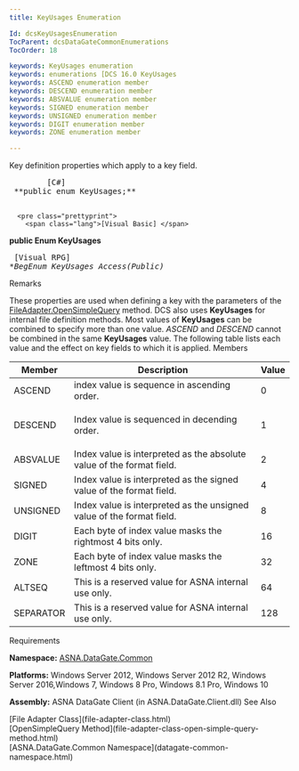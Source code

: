 ```yaml
---
title: KeyUsages Enumeration

Id: dcsKeyUsagesEnumeration
TocParent: dcsDataGateCommonEnumerations
TocOrder: 18

keywords: KeyUsages enumeration
keywords: enumerations [DCS 16.0 KeyUsages
keywords: ASCEND enumeration member
keywords: DESCEND enumeration member
keywords: ABSVALUE enumeration member
keywords: SIGNED enumeration member
keywords: UNSIGNED enumeration member
keywords: DIGIT enumeration member
keywords: ZONE enumeration member

---
```


Key definition properties which apply to a key field.<span style="MARGIN-BOTTOM: 0.8em" />
<pre class="prettyprint">
        <span class="lang">[C#]</span>
 **public enum KeyUsages;** 
      </pre>
      <pre class="prettyprint">
        <span class="lang">[Visual Basic] </span>
 **public Enum KeyUsages** 
      </pre>
      <pre class="prettyprint">
        <span class="lang">[Visual RPG]</span>
 **BegEnum KeyUsages Access(*Public)** 
      </pre>

Remarks

These properties are used when defining a key with the parameters of the [ FileAdapter.OpenSimpleQuery](file-adapter-class-open-simple-query-method.html) method. DCS also uses **KeyUsages** for internal file definition methods. Most values of **KeyUsages** can be combined to specify more than one value. *ASCEND* and *DESCEND* cannot be combined in the same **KeyUsages** value. The following table lists each value and the effect on key fields to which it is applied.
Members



| Member | Description | Value |
| ---- | ---- | ---- |
| ASCEND | index value is sequence in ascending order. | 0 |
| DESCEND | <p>Index value is sequenced in decending order. | 1 |
| ABSVALUE | Index value is interpreted as the absolute value of the format field. | 2 |
| SIGNED | Index value is interpreted as the signed value of the format field. | 4 |
| UNSIGNED | Index value is interpreted as the unsigned value of the format field. | 8 |
| DIGIT | Each byte of index value masks the rightmost 4 bits only. | 16 |
| ZONE | Each byte of index value masks the leftmost 4 bits only. | 32 |
| ALTSEQ | This is a reserved value for ASNA internal use only. | 64 |
| SEPARATOR | This is a reserved value for ASNA internal use only. | 128 |



Requirements

**Namespace:** [ASNA.DataGate.Common](datagate-common-namespace.html) 

**Platforms:** Windows Server 2012, Windows Server 2012 R2, Windows Server 2016,Windows 7, Windows 8 Pro, Windows 8.1 Pro, Windows 10

**Assembly:** ASNA DataGate Client (in ASNA.DataGate.Client.dll)
See Also

<dl />
      [File Adapter Class](file-adapter-class.html)
      <br />
      [OpenSimpleQuery Method](file-adapter-class-open-simple-query-method.html)
      <br />
      [ASNA.DataGate.Common Namespace](datagate-common-namespace.html)

